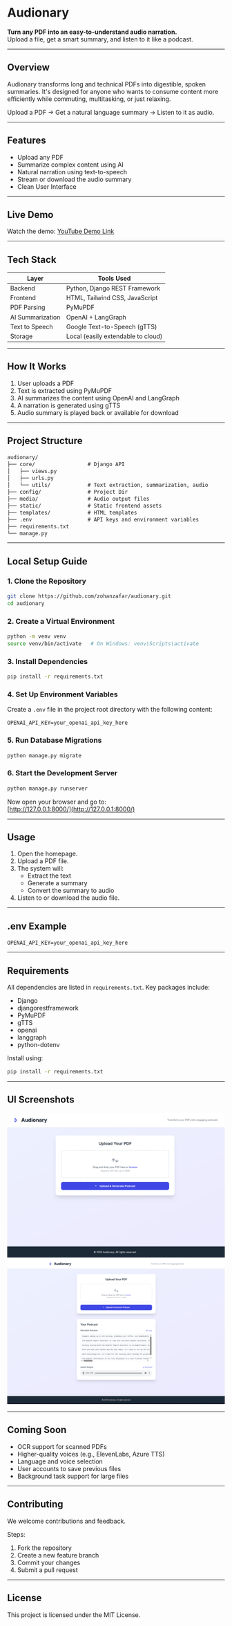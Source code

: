 # Audionary

**Turn any PDF into an easy-to-understand audio narration.**  
Upload a file, get a smart summary, and listen to it like a podcast.

---

## Overview

Audionary transforms long and technical PDFs into digestible, spoken summaries. It's designed for anyone who wants to consume content more efficiently while commuting, multitasking, or just relaxing.

Upload a PDF → Get a natural language summary → Listen to it as audio.

---

## Features

- Upload any PDF
- Summarize complex content using AI
- Natural narration using text-to-speech
- Stream or download the audio summary
- Clean User Interface

---

## Live Demo

Watch the demo: [YouTube Demo Link](https://youtu.be/XN-Nw4oxqlI?si=ZmGH43JZRdWywUbd)

---

## Tech Stack

| Layer           | Tools Used                               |
|-----------------|------------------------------------------|
| Backend         | Python, Django REST Framework            |
| Frontend        | HTML, Tailwind CSS, JavaScript           |
| PDF Parsing     | PyMuPDF                                  |
| AI Summarization| OpenAI + LangGraph                       |
| Text to Speech  | Google Text-to-Speech (gTTS)             |
| Storage         | Local (easily extendable to cloud)       |

---

## How It Works

1. User uploads a PDF
2. Text is extracted using PyMuPDF
3. AI summarizes the content using OpenAI and LangGraph
4. A narration is generated using gTTS
5. Audio summary is played back or available for download

---

## Project Structure

```
audionary/
├── core/                 # Django API  
│   ├── views.py  
│   ├── urls.py  
│   └── utils/            # Text extraction, summarization, audio   
├── config/               # Project Dir
├── media/                # Audio output files  
├── static/               # Static frontend assets  
├── templates/            # HTML templates  
├── .env                  # API keys and environment variables  
├── requirements.txt  
└── manage.py
```

---

## Local Setup Guide

### 1. Clone the Repository

```bash
git clone https://github.com/zohanzafar/audionary.git
cd audionary
```

### 2. Create a Virtual Environment

```bash
python -m venv venv
source venv/bin/activate   # On Windows: venv\Scripts\activate
```

### 3. Install Dependencies

```bash
pip install -r requirements.txt
```

### 4. Set Up Environment Variables

Create a `.env` file in the project root directory with the following content:

```
OPENAI_API_KEY=your_openai_api_key_here
```

### 5. Run Database Migrations

```bash
python manage.py migrate
```

### 6. Start the Development Server

```bash
python manage.py runserver
```

Now open your browser and go to:  
[http://127.0.0.1:8000/](http://127.0.0.1:8000/)

---

## Usage

1. Open the homepage.
2. Upload a PDF file.
3. The system will:
   - Extract the text
   - Generate a summary
   - Convert the summary to audio
4. Listen to or download the audio file.

---

## .env Example

```
OPENAI_API_KEY=your_openai_api_key_here
```

---

## Requirements

All dependencies are listed in `requirements.txt`. Key packages include:

- Django  
- djangorestframework  
- PyMuPDF  
- gTTS  
- openai  
- langgraph  
- python-dotenv  

Install using:

```bash
pip install -r requirements.txt
```

---

## UI Screenshots

![Home Page](screenshots/homepage.png)  
![Summary and Audio](screenshots/output.png)

---

## Coming Soon

- OCR support for scanned PDFs
- Higher-quality voices (e.g., ElevenLabs, Azure TTS)
- Language and voice selection
- User accounts to save previous files
- Background task support for large files

---

## Contributing

We welcome contributions and feedback.

Steps:

1. Fork the repository
2. Create a new feature branch
3. Commit your changes
4. Submit a pull request

---

## License

This project is licensed under the MIT License.
